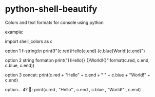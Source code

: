 # python-shell-beautify
Colors and text formats for console using python

example:

import shell_colors as c

option 1 f-string:\n
print(f"{c.red}Hello{c.end} {c.blue}World!{c.end}")

option 2 string format:\n
print("{}Hello{} {}World!{}".format(c.red, c.end, c.blue, c.end))

option 3 concat:
print(c.red + "Hello" + c.end + " " + c.blue + "World!" + c.end)

option... 4? 👀:
print(c.red , "Hello" , c.end , c.blue , "World!" , c.end)

